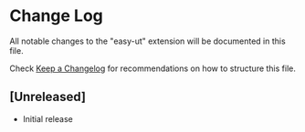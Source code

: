 # Change Log

All notable changes to the "easy-ut" extension will be documented in this file.

Check [Keep a Changelog](http://keepachangelog.com/) for recommendations on how to structure this file.

## [Unreleased]

- Initial release